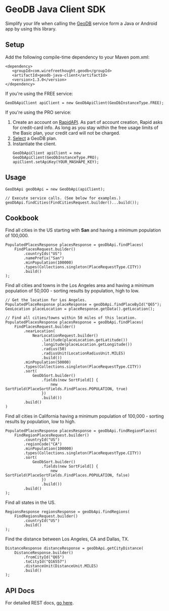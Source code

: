 # GeoDB Java Client SDK
Simplify your life when calling the [GeoDB](https://geodb-cities-api.wirefreethought.com) service form a Java or Android app by using this library.

## Setup
Add the following compile-time dependency to your Maven pom.xml:
 ```
<dependency>
    <groupId>com.wirefreethought.geodb</groupId>
    <artifactId>geodb-java-client</artifactId>
    <version>1.3.0</version>
</dependency>
```

If you're using the FREE service:
```
GeoDbApiClient apiClient = new GeoDbApiClient(GeoDbInstanceType.FREE);
```

If you're using the PRO service:
1. Create an account on [RapidAPI](https://rapidapi.com). As part of account creation, Rapid asks for credit-card info. As long as you stay within the free usage limits of the Basic plan, your credit card will not be charged.
2. [Select](https://rapidapi.com/wirefreethought/api/GeoDB%20Cities/pricing) a GeoDB plan.
3. Instantiate the client.
    ```
    GeoDbApiClient apiClient = new GeoDbApiClient(GeoDbInstanceType.PRO);
    apiClient.setApiKey(YOUR_MASHAPE_KEY);
    ```

## Usage
```
GeoDbApi geoDbApi = new GeoDbApi(apiClient);

// Execute service calls. (See below for examples.)
geoDbApi.findCities(FindCitiesRequest.builder()...build());

```

## Cookbook

Find all cities in the US starting with **San** and having a minimum population of 100,000.
```
PopulatedPlacesResponse placesResponse = geoDbApi.findPlaces(
    FindPlacesRequest.builder()
        .countryIds("US")
        .namePrefix("San")
        .minPopulation(100000)
        .types(Collections.singleton(PlaceRequestType.CITY))
        .build()
);
```

Find all cities and towns in the Los Angeles area and having a minimum population of 50,000 - sorting results by population, high to low.
```
// Get the location for Los Angeles.
PopulatedPlaceResponse placeResponse = geoDbApi.findPlaceById("Q65");
GeoLocation placeLocation = placeResponse.getData().getLocation();

// Find all cities/towns within 50 miles of this location.
PopulatedPlacesResponse placesResponse = geoDbApi.findPlaces(
    FindPlacesRequest.builder()
        .nearLocation(
            NearLocationRequest.builder()
                .latitude(placeLocation.getLatitude())
                .longitude(placeLocation.getLongitude())
                .radius(50)
                .radiusUnit(LocationRadiusUnit.MILES)
                .build())
        .minPopulation(50000)
        .types(Collections.singleton(PlaceRequestType.CITY))
        .sort(
            GeoDbSort.builder()
                .fields(new SortField[] {
                    new SortField(PlaceSortFields.FindPlaces.POPULATION, true)
                })
                .build())
        .build()
)
```

Find all cities in California having a minimum population of 100,000 - sorting results by population, low to high.
```
PopulatedPlacesResponse placesResponse = geoDbApi.findRegionPlaces(
    FindRegionPlacesRequest.builder()
        .countryId("US")
        .regionCode("CA")
        .minPopulation(100000)
        .types(Collections.singleton(PlaceRequestType.CITY))
        .sort(
            GeoDbSort.builder()
                .fields(new SortField[] {
                    new SortField(PlaceSortFields.FindPlaces.POPULATION, false)
                })
                .build())
        .build()
);
```

Find all states in the US.
```
RegionsResponse regionsResponse = geoDbApi.findRegions(
    FindRegionsRequest.builder()
        .countryId("US")
        .build()
);
```

Find the distance between Los Angeles, CA and Dallas, TX.
```
DistanceResponse distanceResponse = geoDbApi.getCityDistance(
    DistanceResponse.builder()
        .fromCityId("Q65")
        .toCityId("Q16557")
        .distanceUnit(DistanceUnit.MILES)
        .build()
);
```


## API Docs
For detailed REST docs, [go here](http://geodb-cities-api.wirefreethought.com/docs/api-reference/rest-api).





